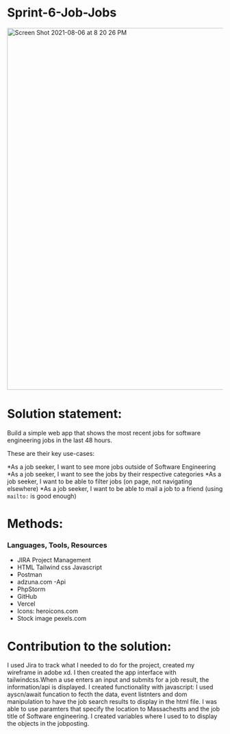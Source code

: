 # Sprint-6-Job-Jobs



<img width="843" alt="Screen Shot 2021-08-06 at 8 20 26 PM" src="https://user-images.githubusercontent.com/82053164/128594733-7223c24a-6b81-49fe-9e77-98f8e951d602.png">

# Solution statement:

 Build a simple web app that shows the most recent jobs for software engineering jobs in the last 48 hours.

These are their key use-cases:

*As a job seeker, I want to see more jobs outside of Software Engineering
*As a job seeker, I want to see the jobs by their respective categories 
*As a job seeker, I want to be able to filter jobs (on page, not navigating elsewhere)
*As a job seeker, I want to be able to mail a job to a friend (using `mailto:` is good enough)

# Methods:
### Languages, Tools, Resources
* JIRA Project Management
* HTML Tailwind css Javascript
* Postman
* adzuna.com -Api
* PhpStorm
* GitHub
* Vercel
* Icons: heroicons.com 
* Stock image pexels.com


# Contribution to the solution:

I used Jira to track what I needed to do for the project, created my wireframe in adobe xd. I then created the app interface with tailwindcss.When a use enters an input and submits for a job result, the information/api is displayed. I created functionality with javascript: I used ayscn/await funcation to fecth the data, event listnters and dom manipulation to have the job search results to display in the html file.  I was able to use paramters that specify the location to Massachestts and the job title of Software engineering. I  created variables where I used to to display the objects in the jobposting. 
